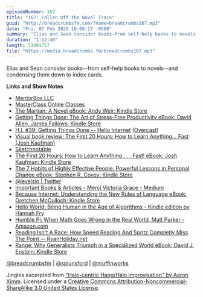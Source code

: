 ```yaml
---
episodeNumber: 167
title: "167: Fallen Off the Novel Train"
guid: "http://breadcrumbsfm.com/?name=breadcrumbs167.mp3"
date: "Fri, 07 Feb 2020 16:08:17 -0500"
summary: "Elias and Sean consider books—from self-help books to novels—and condensing them down to index cards."
duration: "1:12:40"
length: 52491757
file: "https://media.breadcrumbs.fm/breadcrumbs167.mp3"
---
```

Elias and Sean consider books--from self-help books to novels--and condensing them down to index cards.

**Links and Show Notes**
- [MentorBox LLC](https://www.mentorbox.com/organic-2-9-encv)
- [MasterClass Online Classes](https://www.masterclass.com/)
- [The Martian: A Novel eBook: Andy Weir: Kindle Store](http://www.amazon.com/dp/B00EMXBDMA/?tag=breadcrumbsfm-20)
- [Getting Things Done: The Art of Stress-Free Productivity eBook: David Allen, James Fallows: Kindle Store](http://www.amazon.com/dp/B00KWG9M2E/?tag=breadcrumbsfm-20)
- [H.I. #39: Getting Things Done -- Hello Internet](http://www.hellointernet.fm/podcast/39) ([Overcast](https://overcast.fm/+B1qxcbb3w))
- [Visual book review: The First 20 Hours: How to Learn Anything… Fast (Josh Kaufman)](https://sachachua.com/blog/2013/07/visual-book-review-the-first-20-hours-how-to-learn-anything-fast-josh-kaufman/)
- [Sketchnotable](https://sketchnotable.com/)
- [The First 20 Hours: How to Learn Anything . . . Fast! eBook: Josh Kaufman: Kindle Store](http://www.amazon.com/dp/B00AFPVPDG/?tag=breadcrumbsfm-20)
- [The 7 Habits of Highly Effective People: Powerful Lessons in Personal Change eBook: Stephen R. Covey: Kindle Store](http://www.amazon.com/dp/B01069X4H0/?tag=breadcrumbsfm-20)
- [‎؜@levelsio | Twitter](https://twitter.com/levelsio)
- [Important Books & Articles - Merci Victoria Grace - Medium](https://medium.com/@merci/important-books-articles-8cd067f3282c)
- [Because Internet: Understanding the New Rules of Language eBook: Gretchen McCulloch: Kindle Store](http://www.amazon.com/dp/B076GNS3J4/?tag=breadcrumbsfm-20)
- [Hello World: Being Human in the Age of Algorithms - Kindle edition by Hannah Fry](http://www.amazon.com/dp/B07BLHQMY9/?tag=breadcrumbsfm-20)
- [Humble Pi: When Math Goes Wrong in the Real World, Matt Parker - Amazon.com](http://www.amazon.com/dp/B07R8QSXYB/?tag=breadcrumbsfm-20)
- [Reading Isn't A Race: How Speed Reading And Spritz Completly Miss The Point -- RyanHoliday.net](https://ryanholiday.net/reading-isnt-a-race-how-speed-reading-and-spritz-completly-miss-the-point/)
- [Range: Why Generalists Triumph in a Specialized World eBook: David J. Epstein: Kindle Store](http://www.amazon.com/dp/B07H1ZYWTM/?tag=breadcrumbsfm-20)

[@breadcrumbsfm](https://twitter.com/breadcrumbsfm) | [@splunsford](https://twitter.com/splunsford) | [@muffinworks](https://twitter.com/muffinworks)

Jingles excerpted from ["Halo-centric Hang/Halo improvisation" by Aaron Ximm](http://freemusicarchive.org/music/aaron_ximm/handpans_and_the_hang/). Licensed under a [Creative Commons Attribution-Noncommercial-ShareAlike 3.0 United States License](http://creativecommons.org/licenses/by-nc-sa/3.0/us/).
